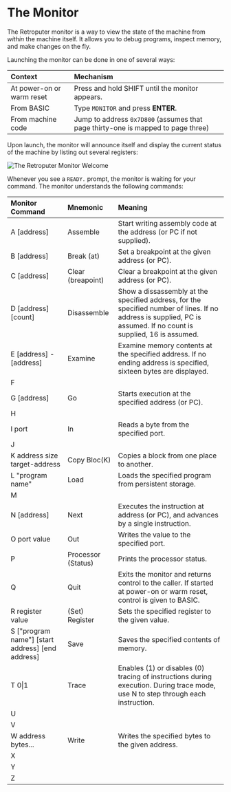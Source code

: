 # The Monitor

The Retroputer monitor is a way to view the state of the machine from _within_ the machine itself. It allows you to debug programs, inspect memory, and make changes on the fly.

Launching the monitor can be done in one of several ways:

| Context | Mechanism |
| :--- | :--- |
| At power-on or warm reset | Press and hold SHIFT until the monitor appears. |
| From BASIC | Type `MONITOR` and press **ENTER**. |
| From machine code | Jump to address `0x7D800` \(assumes that page thirty-one is mapped to page three\) |

Upon launch, the monitor will announce itself and display the current status of the machine by listing out several registers:

![The Retroputer Monitor Welcome](../images/monitor-greeting.png)

Whenever you see a `READY.` prompt, the monitor is waiting for your command. The monitor understands the following commands:

| Monitor Command | Mnemonic | Meaning |
| :--- | :--- | :--- |
| A \[address\] | Assemble | Start writing assembly code at the address \(or PC if not supplied\). |
| B \[address\] | Break \(at\) | Set a breakpoint at the given address \(or PC\). |
| C \[address\] | Clear \(breapoint\) | Clear a breakpoint at the given address \(or PC\). |
| D \[address\] \[count\] | Disassemble | Show a dissassembly at the specified address, for the specified number of lines. If no address is supplied, PC is assumed. If no count is supplied, 16 is assumed. |
| E \[address\] - \[address\] | Examine | Examine memory contents at the specified address. If no ending address is specified, sixteen bytes are displayed. |
| F |  |  |
| G \[address\] | Go | Starts execution at the specified address \(or PC\).  |
| H |  |  |
| I port | In | Reads a byte from the specified port. |
| J |  |  |
| K address size target-address | Copy Bloc\(K\) | Copies a block from one place to another. |
| L "program name" | Load | Loads the specified program from persistent storage. |
| M |  |  |
| N \[address\] | Next | Executes the instruction at address \(or PC\), and advances by a single instruction. |
| O port value | Out | Writes the value to the specified port. |
| P | Processor \(Status\) | Prints the processor status. |
| Q | Quit | Exits the monitor and returns control to the caller. If started at power-on or warm reset, control is given to BASIC. |
| R register value | \(Set\) Register | Sets the specified register to the given value. |
| S \["program name"\] \[start address\] \[end address\] | Save | Saves the specified contents of memory. |
| T 0\|1 | Trace | Enables \(1\) or disables \(0\) tracing of instructions during execution. During trace mode, use N to step through each instruction. |
| U |  |  |
| V |  |  |
| W address bytes... | Write | Writes the specified bytes to the given address. |
| X |  |  |
| Y |  |  |
| Z |  |  |

